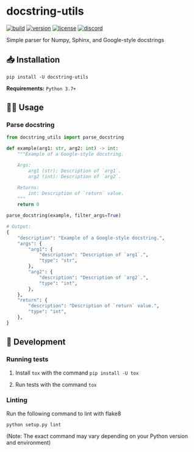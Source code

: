 # docstring-utils

[![build](https://img.shields.io/github/workflow/status/DenverCoder1/docstring-utils/Python%20application/main)](https://github.com/DenverCoder1/docstring-utils/actions/workflows/python-app.yml)
[![version](https://img.shields.io/pypi/v/docstring-utils)](https://pypi.org/project/docstring-utils/)
[![license](https://img.shields.io/pypi/l/docstring-utils)](https://github.com/DenverCoder1/docstring-utils/blob/main/LICENSE)
[![discord](https://img.shields.io/discord/819650821314052106?color=5865F2&logo=discord&logoColor=white "Dev Pro Tips Discussion & Support Server")](https://discord.gg/fPrdqh3Zfu)

Simple parser for Numpy, Sphinx, and Google-style docstrings

## 📥 Installation

``pip install -U docstring-utils`` 

**Requirements:** `Python 3.7+`

## 🧑‍💻 Usage

### Parse docstring

```py
from docstring_utils import parse_docstring

def example(arg1: str, arg2: int) -> int:
    """Example of a Google-style docstring.

    Args:
        arg1 (str): Description of `arg1`.
        arg2 (int): Description of `arg2`.

    Returns:
        int: Description of `return` value.
    """
    return 0

parse_docstring(example, filter_args=True)

# Output:
{
    "description": "Example of a Google-style docstring.",
    "args": {
        "arg1": {
            "description": "Description of `arg1`.",
            "type": "str",
        },
        "arg2": {
            "description": "Description of `arg2`.",
            "type": "int",
        },
    },
    "return": {
        "description": "Description of `return` value.",
        "type": "int",
    },
}
```

## 🧰 Development

### Running tests

1. Install `tox` with the command ``pip install -U tox``

2. Run tests with the command ``tox``

### Linting

Run the following command to lint with flake8

``python setup.py lint``

(Note: The exact command may vary depending on your Python version and environment)
